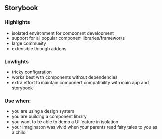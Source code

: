 ## Storybook

### Highlights

- isolated environment for component development
- support for all popular component libraries/frameworks
- large community
- extensible through addons

### Lowlights

- tricky configuration
- works best with components without dependencies
- extra effort to maintain component compatibility with main app and storybook

### Use when:

- you are using a design system
- you are building a component library
- you want to be able to demo a UI feature in isolation
- your imagination was vivid when your parents read fairy tales to you as a child
